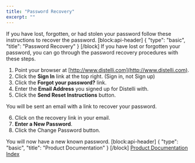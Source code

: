 ```yaml
---
title: "Password Recovery"
excerpt: ""
---
```

If you have lost, forgotten, or had stolen your password follow these instructions to recover the password.
[block:api-header]
{
  "type": "basic",
  "title": "Password Recovery"
}
[/block]
If you have lost or forgotten your password, you can go through the password recovery procedures with these steps.

1. Point your browser at [http://www.distelli.com](http://www.distelli.com).
2. Click the **Sign In** link at the top right. (Sign in, not Sign up)
3. Click the **Forgot your password?** link.
4. Enter the **Email Address** you signed up for Distelli with.
5. Click the **Send Reset Instructions** button.

You will be sent an email with a link to recover your password.

6. Click on the recovery link in your email.
7. **Enter a New Password**.
8. Click the Change Password button.

You will now have a new known password.
[block:api-header]
{
  "type": "basic",
  "title": "Product Documentation"
}
[/block]
[Product Documentation Index](doc:product-documentation-index)